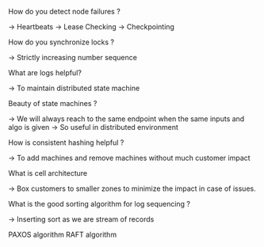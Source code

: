 How do you detect node failures ?

-> Heartbeats
-> Lease Checking
-> Checkpointing

How do you synchronize locks ?

-> Strictly increasing number sequence

What are logs helpful?

-> To maintain distributed state machine

Beauty of state machines ?

-> We will always reach to the same endpoint when the same inputs and algo is given
-> So useful in distributed environment

How is consistent hashing helpful ?

-> To add machines and remove machines without much customer impact

What is cell architecture

-> Box customers to smaller zones to minimize the impact in case of issues.

What is the good sorting algorithm for log sequencing ?

-> Inserting sort as we are stream of records

PAXOS algorithm
RAFT algorithm


